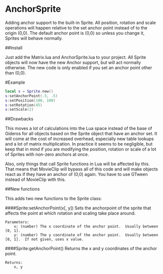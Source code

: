 AnchorSprite
============

Adding anchor support to the built-in Sprite.  All position, rotation and scale operations will happen relative to the set anchor point instead of to the origin (0,0).  The default anchor point is (0,0) so unless you change it, Sprites will behave normally.

##Install

Just add the Matrix.lua and AnchorSprite.lua to your project.  All Sprite objects will now have the new Anchor support, but will act normally otherwise.  The new code is only enabled if you set an anchor point other than (0,0).

#Example

```lua
local s = Sprite.new()
s:setAnchorPoint(.5, .5)
s:setPosition(100, 100)
s:setRotation(45)
s:setScale(2)
```

##Drawbacks

This moves a lot of calculations into the Lua space instead of the base of Gideros for all objects based on the Sprite object that have an anchor set. It will come at the cost of increased overhead, especially new table lookups and a lot of matrix multiplication.  In practice it seems to be negligible, but keep that in mind if you are modifying the position, rotation or scale of a lot of Sprites with non-zero anchors at once.

Also, only things that call Sprite functions in Lua will be affected by this.  That means that MovieClip will bypass all of this code and will make objects react as if they have an anchor of (0,0) again.  You have to use GTween instead of MovieClip with this.

##New functions

This adds two new functions to the Sprite class:

####Sprite:setAnchorPoint(x[, y])
	Sets the anchorpoint of the sprite that affects the point at which rotation and scaling take place around.

	Parameters:
		x: (number) The x coordinate of the anchor point.  Usually between [0, 1].
		y: (number) The y coordinate of the anchor point.  Usually between [0, 1].  If not given, uses x value.

####Sprite:getAnchorPoint()
	Returns the x and y coordinates of the anchor point.

	Returns:
		x, y
